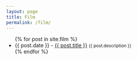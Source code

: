 ```yaml
---
layout: page
title: Film
permalink: /film/
---
```


<ul>
  {% for post in site.film %}
    <li>
      {{ post.date }} - <a href="{{ post.url }}">{{ post.title }}</a>
      <small>{{ post.description }}</small>
    </li>
  {% endfor %}
</ul>
